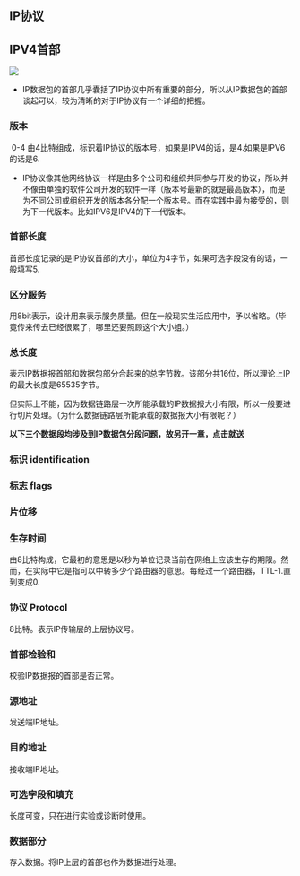 ## IP协议

## IPV4首部

![](C:\Users\15052\Desktop\博客\计算机网络\IP\IP首部.jpg)

- IP数据包的首部几乎囊括了IP协议中所有重要的部分，所以从IP数据包的首部谈起可以，较为清晰的对于IP协议有一个详细的把握。

### 版本

​	0-4 由4比特组成，标识着IP协议的版本号，如果是IPV4的话，是4.如果是IPV6的话是6.

- IP协议像其他网络协议一样是由多个公司和组织共同参与开发的协议，所以并不像由单独的软件公司开发的软件一样（版本号最新的就是最高版本），而是为不同公司或组织开发的版本各分配一个版本号。而在实践中最为接受的，则为下一代版本。比如IPV6是IPV4的下一代版本。

### 首部长度

首部长度记录的是IP协议首部的大小，单位为4字节，如果可选字段没有的话，一般填写5.

### 区分服务

用8bit表示，设计用来表示服务质量。但在一般现实生活应用中，予以省略。（毕竟传来传去已经很累了，哪里还要照顾这个大小姐。）

### 总长度

表示IP数据报首部和数据包部分合起来的总字节数。该部分共16位，所以理论上IP的最大长度是65535字节。

但实际上不能，因为数据链路层一次所能承载的IP数据报大小有限，所以一般要进行切片处理。（为什么数据链路层所能承载的数据报大小有限呢？）



**以下三个数据段均涉及到IP数据包分段问题，故另开一章，点击就送**

### 标识 identification

### 标志 flags

### 片位移

### 生存时间

由8比特构成，它最初的意思是以秒为单位记录当前在网络上应该生存的期限。然而，在实际中它是指可以中转多少个路由器的意思。每经过一个路由器，TTL-1.直到变成0.

### 协议 Protocol

8比特。表示IP传输层的上层协议号。

### 首部检验和

校验IP数据报的首部是否正常。

### 源地址

发送端IP地址。

### 目的地址

接收端IP地址。

###  可选字段和填充

长度可变，只在进行实验或诊断时使用。

### 数据部分

存入数据。将IP上层的首部也作为数据进行处理。

